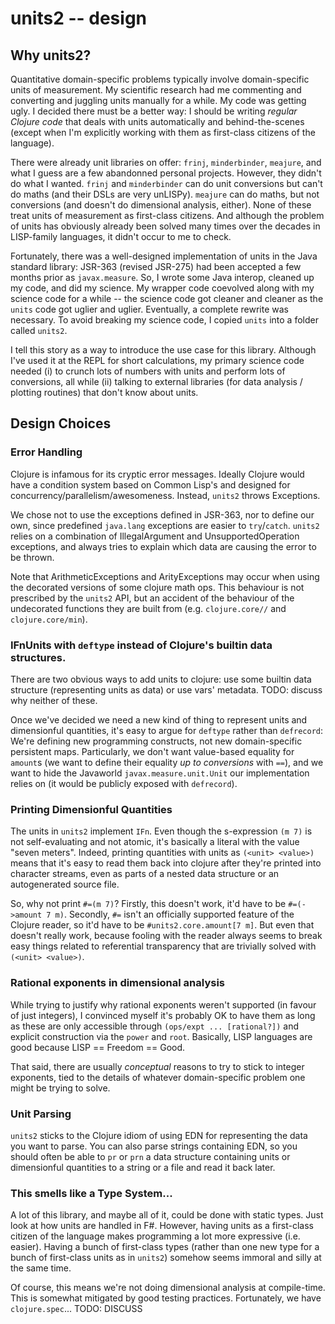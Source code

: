 # units2 -- design

## Why units2?

Quantitative domain-specific problems typically involve domain-specific units of measurement. My scientific research had me commenting and converting and juggling units manually for a while. My code was getting ugly. I decided there must be a better way: I should be writing *regular Clojure code* that deals with units automatically and behind-the-scenes (except when I'm explicitly working with them as first-class citizens of the language).

There were already unit libraries on offer: `frinj`, `minderbinder`, `meajure`, and what I guess are a few abandonned personal projects. However, they didn't do what I wanted. `frinj` and `minderbinder` can do unit conversions but can't do maths (and their DSLs are very unLISPy). `meajure` can do maths, but not conversions (and doesn't do dimensional analysis, either). None of these treat units of measurement as first-class citizens. And although the problem of units has obviously already been solved many times over the decades in LISP-family languages, it didn't occur to me to check.

Fortunately, there was a well-designed implementation of units in the Java standard library: JSR-363 (revised JSR-275) had been accepted a few months prior as `javax.measure`. So, I wrote some Java interop, cleaned up my code, and did my science. My wrapper code coevolved along with my science code for a while -- the science code got cleaner and cleaner as the `units` code got uglier and uglier. Eventually, a complete rewrite was necessary. To avoid breaking my science code, I copied `units` into a folder called `units2`.

I tell this story as a way to introduce the use case for this library. Although I've used it at the REPL for short calculations, my primary science code needed (i) to crunch lots of numbers with units and perform lots of conversions, all while (ii) talking to external libraries (for data analysis / plotting routines) that don't know about units.

## Design Choices

### Error Handling
Clojure is infamous for its cryptic error messages. Ideally Clojure would have a condition system based on Common Lisp's and designed for concurrency/parallelism/awesomeness. Instead, `units2` throws Exceptions.

We chose not to use the exceptions defined in JSR-363, nor to define our own, since predefined `java.lang` exceptions are easier to `try`/`catch`. `units2` relies on a combination of IllegalArgument and UnsupportedOperation exceptions, and always tries to explain which data are causing the error to be thrown.

Note that ArithmeticExceptions and ArityExceptions may occur when using the decorated versions of some clojure math ops. This behaviour is not prescribed by the `units2` API, but an accident of the behaviour of the undecorated functions they are built from (e.g. `clojure.core//` and `clojure.core/min`).


### IFnUnits with `deftype` instead of Clojure's builtin data structures.
There are two obvious ways to add units to clojure: use some builtin data structure (representing units as data) or use vars' metadata. TODO: discuss why neither of these.

Once we've decided we need a new kind of thing to represent units and dimensionful quantities, it's easy to argue for `deftype` rather than `defrecord`: We're defining new programming constructs, not new domain-specific persistent maps. Particularly, we don't want value-based equality for `amount`s (we want to define their equality *up to conversions* with `==`), and we want to hide the Javaworld `javax.measure.unit.Unit` our implementation relies on (it would be publicly exposed with `defrecord`).


### Printing Dimensionful Quantities
The units in `units2` implement `IFn`. Even though the s-expression `(m 7)` is not self-evaluating and not atomic, it's basically a literal with the value "seven meters". Indeed, printing quantities with units as `(<unit> <value>)` means that it's easy to read them back into clojure after they're printed into character streams, even as parts of a nested data structure or an autogenerated source file.

So, why not print `#=(m 7)`? Firstly, this doesn't work, it'd have to be `#=(->amount 7 m)`. Secondly, `#=` isn't an officially supported feature of the Clojure reader, so it'd have to be `#units2.core.amount[7 m]`. But even that doesn't really work, because fooling with the reader always seems to break easy things related to referential transparency that are trivially solved with `(<unit> <value>)`.

### Rational exponents in dimensional analysis
While trying to justify why rational exponents weren't supported (in favour of just integers), I convinced myself it's probably OK to have them as long as these are only accessible through `(ops/expt ... [rational?])` and explicit construction via the `power` and `root`. Basically, LISP languages are good because LISP == Freedom == Good.

That said, there are usually *conceptual* reasons to try to stick to integer exponents, tied to the details of whatever domain-specific problem one might be trying to solve.

### Unit Parsing

`units2` sticks to the Clojure idiom of using EDN for representing the data you want to parse. You can also parse strings containing EDN, so you should often be able to `pr` or `prn` a data structure containing units or dimensionful quantities to a string or a file and read it back later.

### This smells like a Type System...
A lot of this library, and maybe all of it, could be done with static types. Just look at how units are handled in F#. However, having units as a first-class citizen of the language makes programming a lot more expressive (i.e. easier). Having a bunch of first-class types (rather than one new type for a bunch of first-class units as in `units2`) somehow seems immoral and silly at the same time.

Of course, this means we're not doing dimensional analysis at compile-time. This is somewhat mitigated by good testing practices. Fortunately, we have `clojure.spec`... TODO: DISCUSS
